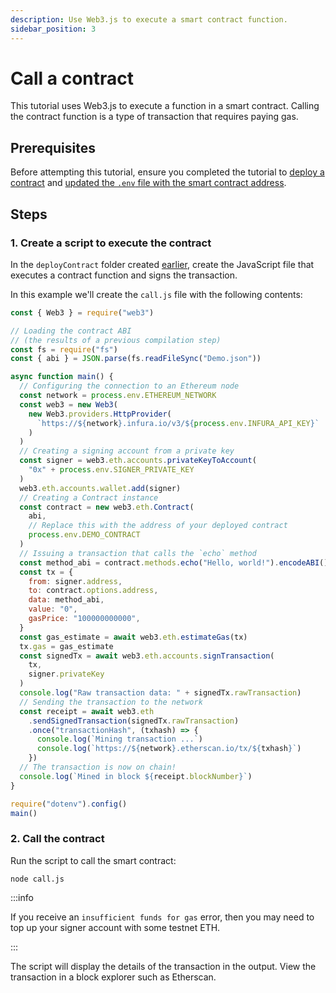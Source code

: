 ```yaml
---
description: Use Web3.js to execute a smart contract function.
sidebar_position: 3
---
```


# Call a contract

This tutorial uses Web3.js to execute a function in a smart contract. Calling the contract function is a type of transaction that requires paying gas.

## Prerequisites

Before attempting this tutorial, ensure you completed the tutorial to [deploy a contract](deploy-a-contract-using-web3.js.md) and [updated the `.env` file with the smart contract address](deploy-a-contract-using-web3.js.md#10-update-the-env-file).

## Steps

### 1. Create a script to execute the contract

In the `deployContract` folder created [earlier](deploy-a-contract-using-web3.js.md#2-create-a-project-directory), create the JavaScript file that executes a contract function and signs the transaction.

In this example we'll create the `call.js` file with the following contents:

```javascript
const { Web3 } = require("web3")

// Loading the contract ABI
// (the results of a previous compilation step)
const fs = require("fs")
const { abi } = JSON.parse(fs.readFileSync("Demo.json"))

async function main() {
  // Configuring the connection to an Ethereum node
  const network = process.env.ETHEREUM_NETWORK
  const web3 = new Web3(
    new Web3.providers.HttpProvider(
      `https://${network}.infura.io/v3/${process.env.INFURA_API_KEY}`
    )
  )
  // Creating a signing account from a private key
  const signer = web3.eth.accounts.privateKeyToAccount(
    "0x" + process.env.SIGNER_PRIVATE_KEY
  )
  web3.eth.accounts.wallet.add(signer)
  // Creating a Contract instance
  const contract = new web3.eth.Contract(
    abi,
    // Replace this with the address of your deployed contract
    process.env.DEMO_CONTRACT
  )
  // Issuing a transaction that calls the `echo` method
  const method_abi = contract.methods.echo("Hello, world!").encodeABI()
  const tx = {
    from: signer.address,
    to: contract.options.address,
    data: method_abi,
    value: "0",
    gasPrice: "100000000000",
  }
  const gas_estimate = await web3.eth.estimateGas(tx)
  tx.gas = gas_estimate
  const signedTx = await web3.eth.accounts.signTransaction(
    tx,
    signer.privateKey
  )
  console.log("Raw transaction data: " + signedTx.rawTransaction)
  // Sending the transaction to the network
  const receipt = await web3.eth
    .sendSignedTransaction(signedTx.rawTransaction)
    .once("transactionHash", (txhash) => {
      console.log(`Mining transaction ...`)
      console.log(`https://${network}.etherscan.io/tx/${txhash}`)
    })
  // The transaction is now on chain!
  console.log(`Mined in block ${receipt.blockNumber}`)
}

require("dotenv").config()
main()
```

### 2. Call the contract

Run the script to call the smart contract:

```
node call.js
```

:::info

If you receive an `insufficient funds for gas` error, then you may need to top up your signer account with some testnet ETH.

:::

The script will display the details of the transaction in the output. View the transaction in a block explorer such as Etherscan.
